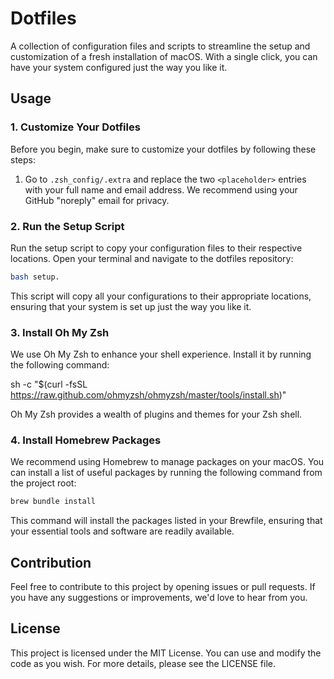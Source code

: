 # Dotfiles

A collection of configuration files and scripts to streamline the setup and customization of a fresh installation of macOS. With a single click, you can have your system configured just the way you like it.

## Usage

### 1. Customize Your Dotfiles

Before you begin, make sure to customize your dotfiles by following these steps:

1. Go to `.zsh_config/.extra` and replace the two `<placeholder>` entries with your full name and email address. We recommend using your GitHub "noreply" email for privacy.

### 2. Run the Setup Script

Run the setup script to copy your configuration files to their respective locations. Open your terminal and navigate to the dotfiles repository:

```bash
bash setup.
```

This script will copy all your configurations to their appropriate locations, ensuring that your system is set up just the way you like it.

### 3. Install Oh My Zsh

We use Oh My Zsh to enhance your shell experience. Install it by running the following command:

sh -c "$(curl -fsSL https://raw.github.com/ohmyzsh/ohmyzsh/master/tools/install.sh)"

Oh My Zsh provides a wealth of plugins and themes for your Zsh shell.

### 4. Install Homebrew Packages

We recommend using Homebrew to manage packages on your macOS. You can install a list of useful packages by running the following command from the project root:

```bash
brew bundle install
```

This command will install the packages listed in your Brewfile, ensuring that your essential tools and software are readily available.

## Contribution

Feel free to contribute to this project by opening issues or pull requests. If you have any suggestions or improvements, we'd love to hear from you.

## License

This project is licensed under the MIT License. You can use and modify the code as you wish. For more details, please see the LICENSE file.
